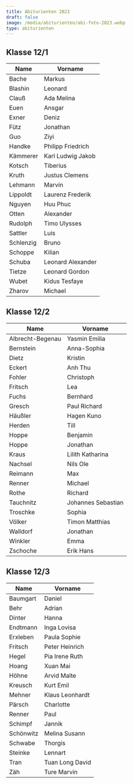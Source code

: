 ```yaml
---
title: Abiturienten 2023
draft: false
image: /media/abiturienten/abi-foto-2023.webp
type: abiturienten
---
```

## Klasse 12/1

|Name|Vorname|
|---|---|
|Bache|Markus|
|Blashin|Leonard|
|Clauß|Ada Melina|
|Euen|Ansgar|
|Exner|Deniz|
|Fütz|Jonathan|
|Guo|Ziyi|
|Handke|Philipp Friedrich|
|Kämmerer|Karl Ludwig Jakob|
|Kotsch|Tiberius|
|Kruth|Justus Clemens|
|Lehmann|Marvin|
|Lippoldt|Laurenz Frederik|
|Nguyen|Huu Phuc|
|Otten|Alexander|
|Rudolph|Timo Ulysses|
|Sattler|Luis|
|Schlenzig|Bruno|
|Schoppe|Kilian|
|Schuba|Leonard Alexander|
|Tietze|Leonard Gordon|
|Wubet|Kidus Tesfaye|
|Zharov|Michael|

## Klasse 12/2

|Name|Vorname|
|---|---|
|Albrecht-Begenau|Yasmin Emilia|
|Bernstein|Anna-Sophia|
|Dietz|Kristin|
|Eckert|Anh Thu|
|Fohler|Christoph|
|Fritsch|Lea|
|Fuchs|Bernhard|
|Gresch|Paul Richard|
|Häußler|Hagen Kuno|
|Herden|Till|
|Hoppe|Benjamin|
|Hoppe|Jonathan|
|Kraus|Lilith Katharina|
|Nachsel|Nils Ole|
|Reimann|Max|
|Renner|Michael|
|Rothe|Richard|
|Tauchnitz|Johannes Sebastian|
|Troschke|Sophia|
|Völker|Timon Matthias|
|Walldorf|Jonathan|
|Winkler|Emma|
|Zschoche|Erik Hans|

## Klasse 12/3

|Name|Vorname|
|---|---|
|Baumgart|Daniel|
|Behr|Adrian|
|Dinter|Hanna|
|Endtmann|Inga Lovisa|
|Erxleben|Paula Sophie|
|Fritsch|Peter Heinrich|
|Hegel|Pia Irene Ruth|
|Hoang|Xuan Mai|
|Höhne|Arvid Malte|
|Kreusch|Kurt Emil|
|Mehner|Klaus Leonhardt|
|Pärsch|Charlotte|
|Renner|Paul|
|Schimpf|Jannik|
|Schönwitz|Melina Susann|
|Schwabe|Thorgis|
|Steinke|Lennart|
|Tran|Tuan Long David|
|Zäh|Ture Marvin|




